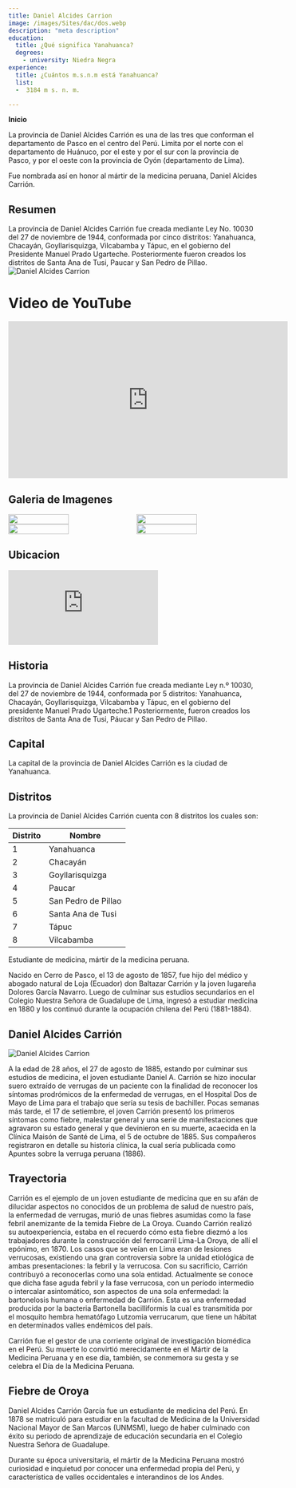 ```yaml
---
title: Daniel Alcides Carrion
image: /images/Sites/dac/dos.webp
description: "meta description"
education:
  title: ¿Qué significa Yanahuanca?
  degrees:
    - university: Niedra Negra
experience:
  title: ¿Cuántos m.s.n.m está Yanahuanca?
  list:
  -  3184 m s. n. m. 

---
```


**Inicio**

La provincia de Daniel Alcides Carrión es una de las tres que conforman el departamento de Pasco en el centro del Perú. Limita por el norte con el departamento de Huánuco, por el este y por el sur con la provincia de Pasco, y por el oeste con la provincia de Oyón (departamento de Lima).

Fue nombrada así en honor al mártir de la medicina peruana, Daniel Alcides Carrión.

## Resumen

La provincia de Daniel Alcides Carrión fue creada mediante Ley No. 10030 del 27 de noviembre de 1944, conformada por cinco distritos: Yanahuanca, Chacayán, Goyllarisquizga, Vilcabamba y Tápuc, en el gobierno del Presidente Manuel Prado Ugarteche. Posteriormente fueron creados los distritos de Santa Ana de Tusi, Paucar y San Pedro de Pillao.
![Daniel Alcides Carrion](/images/Sites/dac/img7.jpg)

# Video de YouTube

<iframe width="560" height="315" src="https://www.youtube.com/embed/vdgu7KThH4I" title="YouTube video player" frameborder="0" allow="accelerometer; autoplay; clipboard-write; encrypted-media; gyroscope; picture-in-picture" allowfullscreen></iframe>

## Galeria de Imagenes

<div style="display: flex; flex-wrap: wrap; justify-content: space-between;">

  <img src="/images/Sites/dac/img1.jpg" width="49%" />

  <img src="/images/Sites/dac/img2.jpg" width="49%" />

  <img src="/images/Sites/dac/img3.jpg" width="49%" />

  <img src="/images/Sites/dac/img4.jpg" width="49%" />
</div>

## Ubicacion
<div class="aspect-w-30 aspect-h-16">
  <iframe src="https://www.google.com/maps/embed?pb=!1m18!1m12!1m3!1d251059.5960700377!2d-76.64827210602427!3d-10.515926141261783!2m3!1f0!2f0!3f0!3m2!1i1024!2i768!4f13.1!3m3!1m2!1s0x9107e2cbe1644151%3A0xaa1e41b294a98191!2sDaniel%20Alcides%20Carri%C3%B3n!5e0!3m2!1ses-419!2spe!4v1690147952825!5m2!1ses-419!2spe" 
    class="w-full h-full"
    style="border:0;"
    allowfullscreen=""
    loading="lazy"
    referrerpolicy="no-referrer-when-downgrade"
  ></iframe>
</div>


## Historia

La provincia de Daniel Alcides Carrión fue creada mediante Ley n.º 10030, del 27 de noviembre de 1944, conformada por 5 distritos: Yanahuanca, Chacayán, Goyllarisquizga, Vilcabamba y Tápuc, en el gobierno del presidente Manuel Prado Ugarteche.1​ Posteriormente, fueron creados los distritos de Santa Ana de Tusi, Páucar y San Pedro de Pillao.

## Capital
La capital de la provincia de Daniel Alcides Carrión es la ciudad de Yanahuanca.

## Distritos
La provincia de Daniel Alcides Carrión cuenta con 8 distritos los cuales son:

|Distrito|Nombre|
|--------|--------|
|    1    |    Yanahuanca    |
|    2    |    Chacayán    |
|    3    |    Goyllarisquizga    |
|    4    |    Paucar    |
|    5    |    San Pedro de Pillao    |
|    6    |    Santa Ana de Tusi    |
|    7    |    Tápuc    |
|    8    |    Vilcabamba    |

Estudiante de medicina, mártir de la medicina peruana.

Nacido en Cerro de Pasco, el 13 de agosto de 1857, fue hijo del médico y abogado natural de Loja (Ecuador) don Baltazar Carrión y la joven lugareña Dolores García Navarro. Luego de culminar sus estudios secundarios en el Colegio Nuestra Señora de Guadalupe de Lima, ingresó a estudiar medicina en 1880 y los continuó durante la ocupación chilena del Perú (1881-1884).

## Daniel Alcides Carrión

![Daniel Alcides Carrion](http://www.anmperu.org.pe/sites/default/files/daniel_alcides_carrion_ovalado.png)

A la edad de 28 años, el 27 de agosto de 1885, estando por culminar sus estudios de medicina, el joven estudiante Daniel A. Carrión se hizo inocular suero extraído de verrugas de un paciente con la finalidad de reconocer los síntomas prodrómicos de la enfermedad de verrugas, en el Hospital Dos de Mayo de Lima para el trabajo que sería su tesis de bachiller. Pocas semanas más tarde, el 17 de setiembre, el joven Carrión presentó los primeros síntomas como fiebre, malestar general y una serie de manifestaciones que agravaron su estado general y que devinieron en su muerte, acaecida en la Clínica Maisón de Santé de Lima, el 5 de octubre de 1885. Sus compañeros registraron en detalle su historia clínica, la cual sería publicada como Apuntes sobre la verruga peruana (1886).
## Trayectoria
Carrión es el ejemplo de un joven estudiante de medicina que en su afán de dilucidar aspectos no conocidos de un problema de salud de nuestro país, la enfermedad de verrugas, murió de unas fiebres asumidas como la fase febril anemizante de la temida Fiebre de La Oroya. Cuando Carrión realizó su autoexperiencia, estaba en el recuerdo cómo esta fiebre diezmó a los trabajadores durante la construcción del ferrocarril Lima-La Oroya, de allí el epónimo, en 1870. Los casos que se veían en Lima eran de lesiones verrucosas, existiendo una gran controversia sobre la unidad etiológica de ambas presentaciones: la febril y la verrucosa. Con su sacrificio, Carrión contribuyó a reconocerlas como una sola entidad. Actualmente se conoce que dicha fase aguda febril y la fase verrucosa, con un período intermedio o intercalar asintomático, son aspectos de una sola enfermedad: la bartonelosis humana o enfermedad de Carrión. Esta es una enfermedad producida por la bacteria Bartonella bacilliformis la cual es transmitida por el mosquito hembra hematófago Lutzomia verrucarum, que tiene un hábitat en determinados valles endémicos del país.

Carrión fue el gestor de una corriente original de investigación biomédica en el Perú. Su muerte lo convirtió merecidamente en el Mártir de la Medicina Peruana y en ese día, también, se conmemora su gesta y se celebra el Día de la Medicina Peruana.

## Fiebre de Oroya

Daniel Alcides Carrión García fue un estudiante de medicina del Perú. En 1878 se matriculó para estudiar en la facultad de Medicina de la Universidad Nacional Mayor de San Marcos (UNMSM), luego de haber culminado con éxito su periodo de aprendizaje de educación secundaria en el Colegio Nuestra Señora de Guadalupe.

Durante su época universitaria, el mártir de la Medicina Peruana mostró curiosidad e inquietud por conocer una enfermedad propia del Perú, y característica de valles occidentales e interandinos de los Andes.
